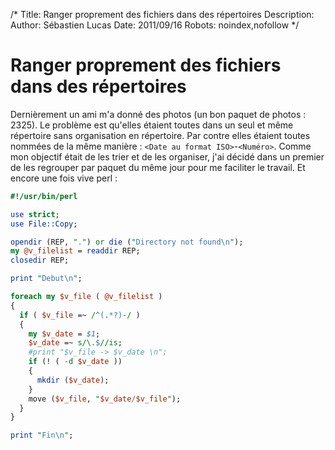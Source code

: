 /*
Title: Ranger proprement des fichiers dans des répertoires
Description: 
Author: Sébastien Lucas
Date: 2011/09/16
Robots: noindex,nofollow
*/
# Ranger proprement des fichiers dans des répertoires

Dernièrement un ami m'a donné des photos (un bon paquet de photos : 2325). Le problème est qu'elles étaient toutes dans un seul et même répertoire sans organisation en répertoire. Par contre elles étaient toutes nommées de la même manière : `<Date au format ISO>`-`<Numéro>`. Comme mon objectif était de les trier et de les organiser, j'ai décidé dans un premier de les regrouper par paquet du même jour pour me faciliter le travail. Et encore une fois vive perl :
```perl
#!/usr/bin/perl

use strict;
use File::Copy;

opendir (REP, ".") or die ("Directory not found\n");
my @v_filelist = readdir REP;
closedir REP;

print "Debut\n";

foreach my $v_file ( @v_filelist )
{
  if ( $v_file =~ /^(.*?)-/ )
  {
    my $v_date = $1;
    $v_date =~ s/\.$//is;
    #print "$v_file -> $v_date \n";
    if (! ( -d $v_date ))
    {
      mkdir ($v_date);
    }
    move ($v_file, "$v_date/$v_file");
  }
}

print "Fin\n";
```








